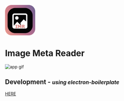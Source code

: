 <img src="/video/eimr.png" width="100" alt="app logo">   

# Image Meta Reader  

<img src="/video/eimr.gif" alt="app gif">

## Development - <small><i>using electron-boilerplate</i></small>

  [HERE](https://github.com/szwacz/electron-boilerplate)

